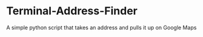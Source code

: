 # Terminal-Address-Finder
A simple python script that takes an address and pulls it up on Google Maps
